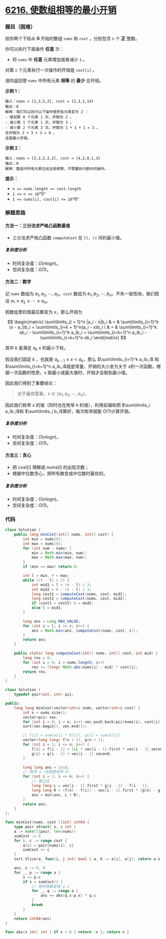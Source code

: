 # [6216. 使数组相等的最小开销](https://leetcode.cn/problems/minimum-cost-to-make-array-equal/)

### 题目（困难）

给你两个下标从 **0** 开始的数组 `nums` 和 `cost` ，分别包含 `n` 个 **正** 整数。

你可以执行下面操作 **任意** 次：

* 将 `nums` 中 **任意** 元素增加或者减小 `1` 。

对第 `i` 个元素执行一次操作的开销是 `cost[i]` 。

请你返回使 `nums` 中所有元素 **相等** 的 **最少** 总开销。

**示例 1：**

```
输入：nums = [1,3,5,2], cost = [2,3,1,14]
输出：8
解释：我们可以执行以下操作使所有元素变为 2 ：
- 增加第 0 个元素 1 次，开销为 2 。
- 减小第 1 个元素 1 次，开销为 3 。
- 减小第 2 个元素 3 次，开销为 1 + 1 + 1 = 3 。
总开销为 2 + 3 + 3 = 8 。
这是最小开销。
```

**示例 2：**

```
输入：nums = [2,2,2,2,2], cost = [4,2,8,1,3]
输出：0
解释：数组中所有元素已经全部相等，不需要执行额外的操作。
```

**提示：**

* `n == nums.length == cost.length`
* `1 <= n <= 10`^5^
* `1 <= nums[i], cost[i] <= 10`^6^

### 解题思路

#### 方法一：三分法求严格凸函数最值

- 三分法求严格凸函数 `computeCost` 在 `[l, r]` 间的最小值。

##### 复杂度分析

- 时间复杂度：$O(nlogn)$。
- 空间复杂度：$O(1)$。

#### 方法二：数学

记 `nums` 数组为 $a_1, a_2, \cdots, a_n$，`cost` 数组为 $b_1, b_2, \cdots, b_n$。不失一般性地，我们假设 $a_1 \le a_2 \le \cdots \le a_n$。

若数组里的值最后都变为 $x$，那么开销为

$$
\begin{matrix} \sum\limits_{i = 1}^n |a_i - x|b_i & = &
\sum\limits_{i=1}^k (x - a_i)b_i + \sum\limits_{i=k + 1}^n(a_i - x)b_i \ & = & \sum\limits_{i=1}^k xb_i -
\sum\limits_{i=1}^k a_ib_i + \sum\limits_{i=k+1}^n a_ib_i - \sum\limits_{i=k+1}^n xb_i \end{matrix}
$$

其中 $k$ 是满足 $a_k \> x$ 的最小下标。

假设我们固定 $k$ ，也就是 $a_{k - 1} \le x < a_k$，那么 $\sum\limits_{i=1}^k a_ib_i$ 和 $\sum\limits_{i=k+1}^n a_ib_i$就是常量，开销的大小变为关于 $x$的一次函数。根据一次函数的性质，$x$ 取最小或最大值时，开销才会取到最小值。

因此我们得到了重要结论：
> 对于最优答案，$x \in \{a_1, a_2, \cdots, a_n\}$。

因此我们枚举 $x$ 的值（同时也在枚举 $k$ 的值），利用前缀和把 $\sum\limits_i a_ib_i$和 $\sum\limits_i b_i$算好，每次枚举就能 $O(1)$计算开销。

##### 复杂度分析

- 时间复杂度：$O(nlogn)$。
- 空间复杂度：$O(1)$。

#### 方法三：贪心

- 把 $cost[i]$ 理解成 $nums[i]$ 的出现次数；
- 根据中位数贪心，把所有数变成中位数时最优的。

##### 复杂度分析

- 时间复杂度：$O(nlogn)$。
- 空间复杂度：$O(1)$。

### 代码

```java
class Solution {
    public long minCost(int[] nums, int[] cost) {
        int min = nums[0];
        int max = nums[0];
        for (int num : nums) {
            min = Math.min(min, num);
            max = Math.max(max, num);
        }
        if (min == max) return 0;

        int l = min, r = max;
        while ((r - l) > 2) {
            int mid1 = l + (r - l) / 3;
            int mid2 = r - (r - l) / 3;
            long cost1 = computeCost(nums, cost, mid1);
            long cost2 = computeCost(nums, cost, mid2);
            if (cost1 < cost2) r = mid2;
            else l = mid1;
        }

        long ans = Long.MAX_VALUE;
        for (int i = l; i <= r; i++) {
            ans = Math.min(ans, computeCost(nums, cost, i));
        }
        return ans;
    }

    public static long computeCost(int[] nums, int[] cost, int mid) {
        long res = 0;
        for (int i = 0; i < nums.length; i++)
            res += (long) Math.abs(nums[i] - mid) * cost[i];
        return res;
    }
}
```

```c++
class Solution {
    typedef pair<int, int> pii;

public:
    long long minCost(vector<int>& nums, vector<int>& cost) {
        int n = nums.size();
        vector<pii> vec;
        for (int i = 0; i < n; i++) vec.push_back(pii(nums[i], cost[i]));
        sort(vec.begin(), vec.end());

        // f[i] = sum(a[i] * b[i]), g[i] = sum(b[i])
        vector<long long> f(n + 1), g(n + 1);
        for (int i = 1; i <= n; i++) {
            f[i] = f[i - 1] + 1LL * vec[i - 1].first * vec[i - 1].second;
            g[i] = g[i - 1] + vec[i - 1].second;
        }

        long long ans = 1e18;
        // 枚举 x（也就是枚举 k）
        for (int i = 1; i <= n; i++) {
            // 套公式
            long long L = vec[i - 1].first * g[i - 1] - f[i - 1];
            long long R = (f[n] - f[i]) - vec[i - 1].first * (g[n] - g[i]);
            ans = min(ans, L + R);
        }
        return ans;
    }
};
```

```go
func minCost(nums, cost []int) int64 {
	type pair struct{ x, c int }
	a := make([]pair, len(nums))
	sumCost := 0
	for i, c := range cost {
		a[i] = pair{nums[i], c}
		sumCost += c
	}
	sort.Slice(a, func(i, j int) bool { a, b := a[i], a[j]; return a.x < b.x })

	ans, s := 0, 0
	for _, p := range a {
		s += p.c
		if s > sumCost/2 {
			// 把所有数变成 p.x
			for _, q := range a {
				ans += abs(q.x-p.x) * q.c
			}
			break
		}
	}
	return int64(ans)
}

func abs(x int) int { if x < 0 { return -x }; return x }
```

